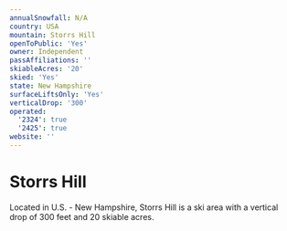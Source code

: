 ```yaml
---
annualSnowfall: N/A
country: USA
mountain: Storrs Hill
openToPublic: 'Yes'
owner: Independent
passAffiliations: ''
skiableAcres: '20'
skied: 'Yes'
state: New Hampshire
surfaceLiftsOnly: 'Yes'
verticalDrop: '300'
operated:
  '2324': true
  '2425': true
website: ''
---
```



# Storrs Hill

Located in U.S. - New Hampshire, Storrs Hill is a ski area with a vertical drop of 300 feet and 20 skiable acres.
